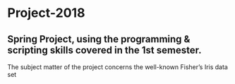 # Project-2018
## Spring Project, using the programming &amp; scripting skills covered in the 1st semester.

The subject matter of the project concerns the well-known Fisher’s Iris data set 

